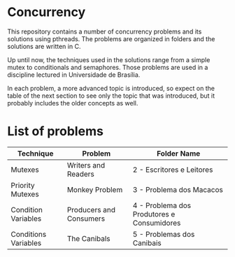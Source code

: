 # Concurrency

This repository contains a number of concurrency problems and its solutions
using pthreads. The problems are organized in folders and the solutions are
written in C.

Up until now, the techniques used in the solutions range from a simple mutex to
conditionals and semaphores. Those problems are used in a discipline lectured in
Universidade de Brasília.

In each problem, a more advanced topic is introduced, so expect on the table of
the next section to see only the topic that was introduced, but it probably
includes the older concepts as well.

# List of problems

| Technique | Problem | Folder Name |
| --------- | ------- | ----------- |
| Mutexes | Writers and Readers | 2 - Escritores e Leitores |
| Priority Mutexes | Monkey Problem | 3 - Problema dos Macacos |
| Condition Variables | Producers and Consumers | 4 - Problema dos Produtores e Consumidores |
| Conditions Variables | The Canibals | 5 - Problemas dos Canibais|

